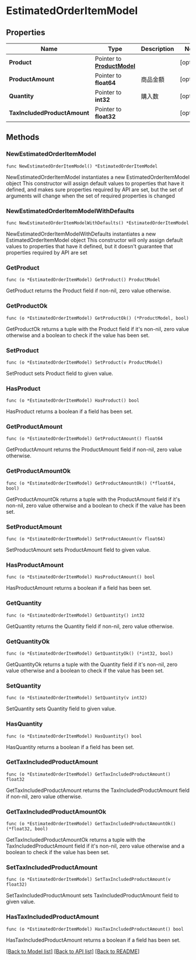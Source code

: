 # EstimatedOrderItemModel

## Properties

Name | Type | Description | Notes
------------ | ------------- | ------------- | -------------
**Product** | Pointer to [**ProductModel**](ProductModel.md) |  | [optional] 
**ProductAmount** | Pointer to **float64** | 商品金額 | [optional] 
**Quantity** | Pointer to **int32** | 購入数 | [optional] 
**TaxIncludedProductAmount** | Pointer to **float32** |  | [optional] 

## Methods

### NewEstimatedOrderItemModel

`func NewEstimatedOrderItemModel() *EstimatedOrderItemModel`

NewEstimatedOrderItemModel instantiates a new EstimatedOrderItemModel object
This constructor will assign default values to properties that have it defined,
and makes sure properties required by API are set, but the set of arguments
will change when the set of required properties is changed

### NewEstimatedOrderItemModelWithDefaults

`func NewEstimatedOrderItemModelWithDefaults() *EstimatedOrderItemModel`

NewEstimatedOrderItemModelWithDefaults instantiates a new EstimatedOrderItemModel object
This constructor will only assign default values to properties that have it defined,
but it doesn't guarantee that properties required by API are set

### GetProduct

`func (o *EstimatedOrderItemModel) GetProduct() ProductModel`

GetProduct returns the Product field if non-nil, zero value otherwise.

### GetProductOk

`func (o *EstimatedOrderItemModel) GetProductOk() (*ProductModel, bool)`

GetProductOk returns a tuple with the Product field if it's non-nil, zero value otherwise
and a boolean to check if the value has been set.

### SetProduct

`func (o *EstimatedOrderItemModel) SetProduct(v ProductModel)`

SetProduct sets Product field to given value.

### HasProduct

`func (o *EstimatedOrderItemModel) HasProduct() bool`

HasProduct returns a boolean if a field has been set.

### GetProductAmount

`func (o *EstimatedOrderItemModel) GetProductAmount() float64`

GetProductAmount returns the ProductAmount field if non-nil, zero value otherwise.

### GetProductAmountOk

`func (o *EstimatedOrderItemModel) GetProductAmountOk() (*float64, bool)`

GetProductAmountOk returns a tuple with the ProductAmount field if it's non-nil, zero value otherwise
and a boolean to check if the value has been set.

### SetProductAmount

`func (o *EstimatedOrderItemModel) SetProductAmount(v float64)`

SetProductAmount sets ProductAmount field to given value.

### HasProductAmount

`func (o *EstimatedOrderItemModel) HasProductAmount() bool`

HasProductAmount returns a boolean if a field has been set.

### GetQuantity

`func (o *EstimatedOrderItemModel) GetQuantity() int32`

GetQuantity returns the Quantity field if non-nil, zero value otherwise.

### GetQuantityOk

`func (o *EstimatedOrderItemModel) GetQuantityOk() (*int32, bool)`

GetQuantityOk returns a tuple with the Quantity field if it's non-nil, zero value otherwise
and a boolean to check if the value has been set.

### SetQuantity

`func (o *EstimatedOrderItemModel) SetQuantity(v int32)`

SetQuantity sets Quantity field to given value.

### HasQuantity

`func (o *EstimatedOrderItemModel) HasQuantity() bool`

HasQuantity returns a boolean if a field has been set.

### GetTaxIncludedProductAmount

`func (o *EstimatedOrderItemModel) GetTaxIncludedProductAmount() float32`

GetTaxIncludedProductAmount returns the TaxIncludedProductAmount field if non-nil, zero value otherwise.

### GetTaxIncludedProductAmountOk

`func (o *EstimatedOrderItemModel) GetTaxIncludedProductAmountOk() (*float32, bool)`

GetTaxIncludedProductAmountOk returns a tuple with the TaxIncludedProductAmount field if it's non-nil, zero value otherwise
and a boolean to check if the value has been set.

### SetTaxIncludedProductAmount

`func (o *EstimatedOrderItemModel) SetTaxIncludedProductAmount(v float32)`

SetTaxIncludedProductAmount sets TaxIncludedProductAmount field to given value.

### HasTaxIncludedProductAmount

`func (o *EstimatedOrderItemModel) HasTaxIncludedProductAmount() bool`

HasTaxIncludedProductAmount returns a boolean if a field has been set.


[[Back to Model list]](../README.md#documentation-for-models) [[Back to API list]](../README.md#documentation-for-api-endpoints) [[Back to README]](../README.md)


